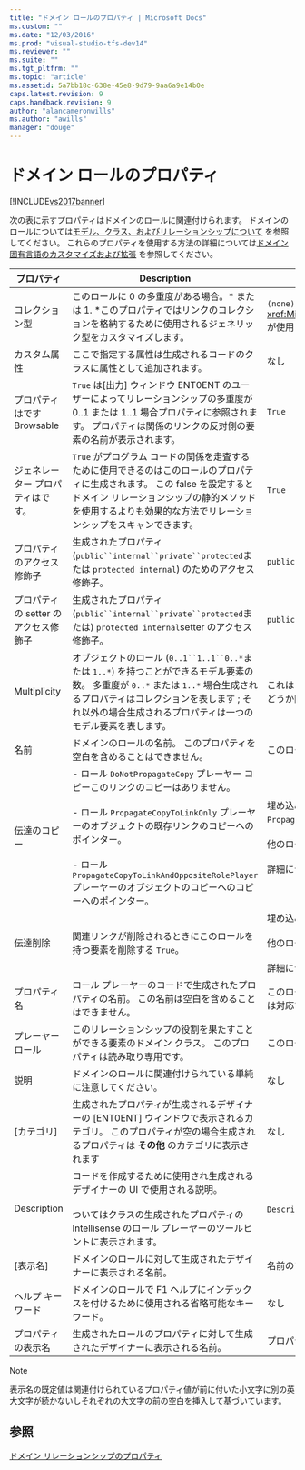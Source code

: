 ```yaml
---
title: "ドメイン ロールのプロパティ | Microsoft Docs"
ms.custom: ""
ms.date: "12/03/2016"
ms.prod: "visual-studio-tfs-dev14"
ms.reviewer: ""
ms.suite: ""
ms.tgt_pltfrm: ""
ms.topic: "article"
ms.assetid: 5a7bb18c-638e-45e8-9d79-9aa6a9e14b0e
caps.latest.revision: 9
caps.handback.revision: 9
author: "alancameronwills"
ms.author: "awills"
manager: "douge"
---
```

# ドメイン ロールのプロパティ
[!INCLUDE[vs2017banner](../code-quality/includes/vs2017banner.md)]

次の表に示すプロパティはドメインのロールに関連付けられます。  ドメインのロールについては[モデル、クラス、およびリレーションシップについて](../modeling/understanding-models-classes-and-relationships.md) を参照してください。  これらのプロパティを使用する方法の詳細については[ドメイン固有言語のカスタマイズおよび拡張](../modeling/customizing-and-extending-a-domain-specific-language.md) を参照してください。  
  
|プロパティ|Description|既定値|  
|-----------|-----------------|---------|  
|コレクション型|このロールに 0 の多重度がある場合。\* または 1. \*このプロパティではリンクのコレクションを格納するために使用されるジェネリック型をカスタマイズします。|`(none)` <xref:Microsoft.VisualStudio.Modeling.LinkedElementCollection%601> が使用されます。|  
|カスタム属性|ここで指定する属性は生成されるコードのクラスに属性として追加されます。|なし|  
|プロパティはです Browsable|`True` は\[出力\] ウィンドウ ENT0ENT のユーザーによってリレーションシップの多重度が 0..1 または 1..1 場合プロパティに参照されます。  プロパティは関係のリンクの反対側の要素の名前が表示されます。|`True`|  
|ジェネレーター プロパティはです。|`True` がプログラム コードの関係を走査するために使用できるのはこのロールのプロパティに生成されます。  この false を設定するとドメイン リレーションシップの静的メソッドを使用するよりも効果的な方法でリレーションシップをスキャンできます。|`True`|  
|プロパティのアクセス修飾子|生成されたプロパティ \(`public``internal``private``protected`または `protected internal`\) のためのアクセス修飾子。|`public`|  
|プロパティの setter のアクセス修飾子|生成されたプロパティ \(`public``internal``private``protected`または\) `protected internal`setter のアクセス修飾子。|`public`|  
|Multiplicity|オブジェクトのロール \(`0..1``1..1``0..*`または `1..*`\) を持つことができるモデル要素の数。  多重度が `0..*` または `1..*` 場合生成されるプロパティはコレクションを表します ; それ以外の場合生成されるプロパティは一つのモデル要素を表します。|これはリレーションシップのソースまたはターゲットのロールであるかどうか関係の型によって異なります。|  
|名前|ドメインのロールの名前。  このプロパティを空白を含めることはできません。|このロールのロール プレーヤーのドメイン クラスの名前。|  
|伝達のコピー|\- ロール `DoNotPropagateCopy` プレーヤー コピーこのリンクのコピーはありません。<br /><br /> \- ロール `PropagateCopyToLinkOnly` プレーヤーのオブジェクトの既存リンクのコピーへのポインター。<br /><br /> \- ロール `PropagateCopyToLinkAndOppositeRolePlayer` プレーヤーのオブジェクトのコピーへのコピーへのポインター。|埋め込みアイテムのソースの各ロールの `PropagateCopyToLinkAndOppositeRolePlayer`。<br /><br /> 他のロールの `DoNotPropagateCopy`。<br /><br /> 詳細については、「[コピー動作のカスタマイズ](../modeling/customizing-copy-behavior.md)」を参照してください。|  
|伝達削除|関連リンクが削除されるときにこのロールを持つ要素を削除する `True`。|埋め込みロールのターゲットの `True`。<br /><br /> 他のロールの `False`。<br /><br /> 詳細については、「[削除動作のカスタマイズ](../modeling/customizing-deletion-behavior.md)」を参照してください。|  
|プロパティ名|ロール プレーヤーのコードで生成されたプロパティの名前。  この名前は空白を含めることはできません。|このロールにがゼロにある 1 または 1 対 1 の多重度対応するロール名 ; は対応するロールの名前 pluralized。|  
|プレーヤー ロール|このリレーションシップの役割を果たすことができる要素のドメイン クラス。  このプロパティは読み取り専用です。|このロールのロール プレーヤーのドメイン クラス。|  
|説明|ドメインのロールに関連付けられている単純に注意してください。|なし|  
|\[カテゴリ\]|生成されたプロパティが生成されるデザイナーの \[ENT0ENT\] ウィンドウで表示されるカテゴリ。  このプロパティが空の場合生成されるプロパティは  **その他**  のカテゴリに表示されます|なし|  
|Description|コードを作成するために使用され生成されるデザイナーの UI で使用される説明。<br /><br /> ついてはクラスの生成されたプロパティの Intellisense のロール プレーヤーのツールヒントに表示されます。|`Description for`  *ロールの完全名*|  
|\[表示名\]|ドメインのロールに対して生成されたデザイナーに表示される名前。|名前のプロパティの変更された値。|  
|ヘルプ キーワード|ドメインのロールで F1 ヘルプにインデックスを付けるために使用される省略可能なキーワード。|なし|  
|プロパティの表示名|生成されたロールのプロパティに対して生成されたデザイナーに表示される名前。|プロパティ名のプロパティの変更された値。|  
  
> [!NOTE]
>  表示名の既定値は関連付けられているプロパティ値が前に付いた小文字に別の英大文字が続かないしそれぞれの大文字の前の空白を挿入して基づいています。  
  
## 参照  
 [ドメイン リレーションシップのプロパティ](../modeling/properties-of-domain-relationships.md)